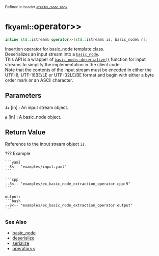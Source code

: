 <small>Defined in header [`<fkYAML/node.hpp>`](https://github.com/fktn-k/fkYAML/blob/develop/include/fkYAML/node.hpp)</small>

# <small>fkyaml::</small>operator>>

```cpp
inline std::istream& operator>>(std::istream& is, basic_node& n);
```

Insertion operator for basic_node template class.  
Deserializes an input stream into a [`basic_node`](index.md).  
This API is a wrapper of [`basic_node::deserialize()`](deserialize.md) function for input streams to simplify the implementation in the client code.  
Note that the contents of the input stream must be encoded in either the UTF-8, UTF-16BE/LE or UTF-32LE/BE format and begin with either a byte order mark or an ASCII character.  

## **Parameters**

***`is`*** [in]
:   An input stream object.

***`n`*** [in]
:   A basic_node object.

## **Return Value**

Reference to the input stream object `is`.  

??? Example

    ```yaml
    --8<-- "examples/input.yaml"
    ```

    ```cpp
    --8<-- "examples/ex_basic_node_extraction_operator.cpp:9"
    ```

    output:
    ```bash
    --8<-- "examples/ex_basic_node_extraction_operator.output"
    ```

### **See Also**

* [basic_node](index.md)
* [deserialize](deserialize.md)
* [serialize](serialize.md)
* [operator<<](insertion_operator.md)
